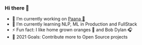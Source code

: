 ### Hi there 👋

<!--
**rameshhpathak/rameshhpathak** is a ✨ _special_ ✨ repository because its `README.md` (this file) appears on your GitHub profile.

Here are some ideas to get you started:

- 🔭 I’m currently working on ...
- 🌱 I’m currently learning ...
- 👯 I’m looking to collaborate on ...
- 🤔 I’m looking for help with ...
- 💬 Ask me about ...
- 📫 How to reach me: ...
- 😄 Pronouns: ...
- ⚡ Fun fact: ...
-->

- 🔭 I’m currently working on [Paana 🚀](http://onelink.to/paananews)
- 🌱 I’m currently learning NLP, ML in Production and FullStack
- ⚡ Fun fact: I like home grown oranges 🍊 and Bob Dylan 🎧
- 🥅 2021 Goals: Contribute more to Open Source projects
